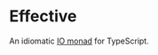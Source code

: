 # Effective

An idiomatic [IO monad](https://en.wikibooks.org/wiki/Haskell/Understanding_monads/IO) for TypeScript.

